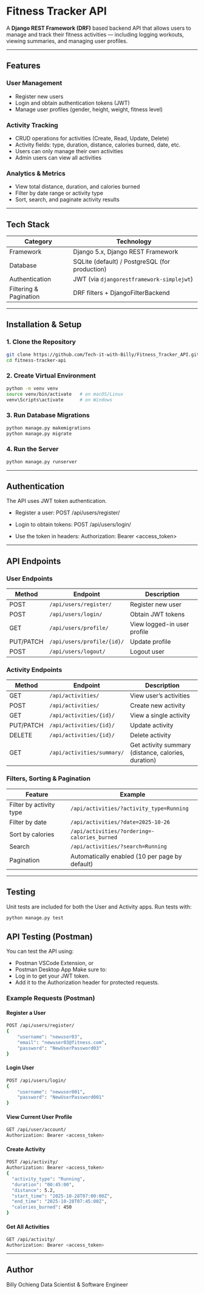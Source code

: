 # Fitness Tracker API

A **Django REST Framework (DRF)** based backend API that allows users to manage and track their fitness activities — including logging workouts, viewing summaries, and managing user profiles.

---

## Features

### User Management
- Register new users  
- Login and obtain authentication tokens (JWT)  
- Manage user profiles (gender, height, weight, fitness level)

### Activity Tracking
- CRUD operations for activities (Create, Read, Update, Delete)
- Activity fields: type, duration, distance, calories burned, date, etc.
- Users can only manage their own activities
- Admin users can view all activities

### Analytics & Metrics
- View total distance, duration, and calories burned
- Filter by date range or activity type
- Sort, search, and paginate activity results

---

## Tech Stack

| Category | Technology |
|-----------|-------------|
| Framework | Django 5.x, Django REST Framework |
| Database | SQLite (default) / PostgreSQL (for production) |
| Authentication | JWT (via `djangorestframework-simplejwt`) |
| Filtering & Pagination | DRF filters + DjangoFilterBackend |

---

## Installation & Setup

### 1. Clone the Repository
```bash
git clone https://github.com/Tech-it-with-Billy/Fitness_Tracker_API.git
cd fitness-tracker-api
```

### 2. Create Virtual Environment
```bash
python -m venv venv
source venv/bin/activate   # on macOS/Linux
venv\Scripts\activate      # on Windows
```

### 3. Run Database Migrations
```bash
python manage.py makemigrations
python manage.py migrate
```

### 4. Run the Server
```bash
python manage.py runserver
```
---

## Authentication

The API uses JWT token authentication.

- Register a user:
POST /api/users/register/

- Login to obtain tokens:
POST /api/users/login/

- Use the token in headers:
Authorization: Bearer <access_token>
---

## API Endpoints
### User Endpoints
| Method    | Endpoint                   | Description                 |
| --------- | -------------------------- | --------------------------- |
| POST      | `/api/users/register/`     | Register new user           |
| POST      | `/api/users/login/`        | Obtain JWT tokens           |
| GET       | `/api/users/profile/`      | View logged-in user profile |
| PUT/PATCH | `/api/users/profile/{id}/` | Update profile              |
| POST      | `/api/users/logout/`       | Logout user                 |

### Activity Endpoints
| Method    | Endpoint                   | Description                                         |
| --------- | -------------------------- | --------------------------------------------------- |
| GET       | `/api/activities/`         | View user’s activities                              |
| POST      | `/api/activities/`         | Create new activity                                 |
| GET       | `/api/activities/{id}/`    | View a single activity                              |
| PUT/PATCH | `/api/activities/{id}/`    | Update activity                                     |
| DELETE    | `/api/activities/{id}/`    | Delete activity                                     |
| GET       | `/api/activities/summary/` | Get activity summary (distance, calories, duration) |

### Filters, Sorting & Pagination
| Feature                 | Example                                        |
| ----------------------- | ---------------------------------------------- |
| Filter by activity type | `/api/activities/?activity_type=Running`       |
| Filter by date          | `/api/activities/?date=2025-10-26`             |
| Sort by calories        | `/api/activities/?ordering=-calories_burned`   |
| Search                  | `/api/activities/?search=Running`              |
| Pagination              | Automatically enabled (10 per page by default) |
---

## Testing
Unit tests are included for both the User and Activity apps.
Run tests with:
```bash
python manage.py test
```

## API Testing (Postman)

You can test the API using:
- Postman VSCode Extension, or
- Postman Desktop App
Make sure to:
- Log in to get your JWT token.
- Add it to the Authorization header for protected requests.

### Example Requests (Postman)
#### Register a User
```bash
POST /api/users/register/
{
    "username": "newuser03",
    "email": "newuser03@fitness.com",
    "password": "NewUserPassword03"
}
```
#### Login User
```bash
POST /api/users/login/
{
    "username": "newuser001",
    "password": "NewUserPassword001"
}
```
#### View Current User Profile
```bash
GET /api/user/account/
Authorization: Bearer <access_token>
```
#### Create Activity
```bash
POST /api/activity/
Authorization: Bearer <access_token>
{ 
  "activity_type": "Running",
  "duration": "00:45:00",
  "distance": 5.2,
  "start_time": "2025-10-28T07:00:00Z",
  "end_time": "2025-10-28T07:45:00Z",
  "calories_burned": 450
}
```
#### Get All Activities
```bash
GET /api/activity/
Authorization: Bearer <access_token>
```
---

## Author
Billy Ochieng
Data Scientist & Software Engineer